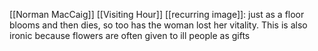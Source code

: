  [[Norman MacCaig]] [[Visiting Hour]]
  [[recurring image]]: just as a floor blooms and then dies, so too has the woman lost her vitality. This is also ironic because flowers are often given to ill people as gifts